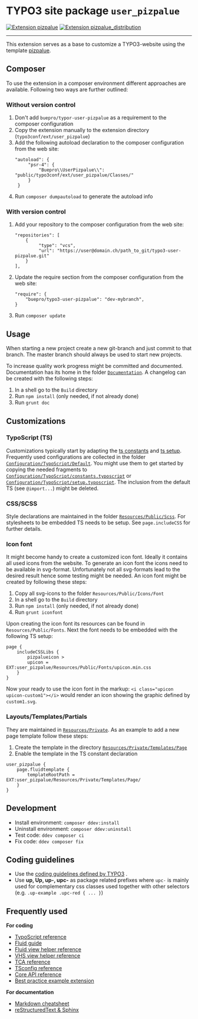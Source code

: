 # TYPO3 site package `user_pizpalue`

[![Extension pizpalue](https://badgen.net/badge/TYPO3/pizpalue/orange)](https://extensions.typo3.org/extension/pizpalue/)
[![Extension pizpalue_distribution](https://badgen.net/badge/TYPO3/pizpalue%20distribution/orange)](https://extensions.typo3.org/extension/pizpalue_distribution/)

---

This extension serves as a base to customize a TYPO3-website using the template
[pizpalue](https://github.com/buepro/typo3-pizpalue).

## Composer

To use the extension in a composer environment different approaches are available. Following two ways are further
outlined:

### Without version control

1. Don't add `buepro/typor-user-pizpalue` as a requirement to the composer configuration
1. Copy the extension manually to the extension directory (`typo3conf/ext/user_pizpalue`)
1. Add the following autoload declaration to the composer configuration from the web site:
   ```
   "autoload": {
        "psr-4": {
            "Buepro\\UserPizpalue\\": "public/typo3conf/ext/user_pizpalue/Classes/"
        }
    }
   ```
1. Run `composer dumpautoload` to generate the autoload info

### With version control

1. Add your repository to the composer configuration from the web site:
   ```
   "repositories": [
       {
            "type": "vcs",
            "url": "https://user@domain.ch/path_to_git/typo3-user-pizpalue.git"
       }
   ],
   ```
1. Update the require section from the composer configuration from the web site:
   ```
   "require": {
       "buepro/typo3-user-pizpalue": "dev-mybranch",
   }
   ```
1. Run `composer update`

## Usage

When starting a new project create a new git-branch and just commit to that branch. The master branch should always be
used to start new projects.

To increase quality work progress might be committed and documented. Documentation has its home in the folder
[`Documentation`](Documentation). A changelog can be created with the following steps:

1. In a shell go to the `Build` directory
1. Run `npm install` (only needed, if not already done)
1. Run `grunt doc`

## Customizations

### TypoScript (TS)

Customizations typically start by adapting the [ts constants](Configuration/TypoScript/constants.typoscript) and
[ts setup](Configuration/TypoScript/setup.typoscript). Frequently used configurations are collected in the
folder [`Configuration/TypoScript/Default`](Configuration/TypoScript/Default). You might use them to get started by
copying the needed fragments to
[`Configuration/TypoScript/constants.typoscript`](Configuration/TypoScript/constants.typoscript) or
[`Configuration/TypoScript/setup.typoscript`](Configuration/TypoScript/setup.typoscript). The inclusion from the default
TS (see `@import...`) might be deleted.

### CSS/SCSS

Style declarations are maintained in the folder [`Resources/Public/Scss`](Resources/Public/Scss). For stylesheets to be
embedded TS needs to be setup. See `page.includeCSS` for further details.

### Icon font

It might become handy to create a customized icon font. Ideally it contains all used icons from the website. To generate
an icon font the icons need to be available in svg-format. Unfortunately not all svg-formats lead to the desired result
hence some testing might be needed. An icon font might be created by following these steps:

1. Copy all svg-icons to the folder `Resources/Public/Icons/Font`
1. In a shell go to the `Build` directory
1. Run `npm install` (only needed, if not already done)
1. Run `grunt iconfont`

Upon creating the icon font its resources can be found in `Resources/Public/Fonts`. Next the font needs to be embedded
with the following TS setup:

```
page {
    includeCSSLibs {
        pizpalueicon >
        upicon = EXT:user_pizpalue/Resources/Public/Fonts/upicon.min.css
    }
}
```

Now your ready to use the icon font in the markup: `<i class="upicon upicon-custom1"></i>` would render an icon showing
the graphic defined by `custom1.svg`.

### Layouts/Templates/Partials

They are maintained in [`Resources/Private`](Resources/Private). As an example to add a new page template follow these
steps:

1. Create the template in the directory [`Resources/Private/Templates/Page`](Resources/Private/Templates/Page)
2. Enable the template in the TS constant declaration

```
user_pizpalue {
    page.fluidtemplate {
        templateRootPath = EXT:user_pizpalue/Resources/Private/Templates/Page/
    }
}
```

## Development

- Install environment: `composer ddev:install`
- Uninstall environment: `composer ddev:uninstall`
- Test code: `ddev composer ci`
- Fix code: `ddev composer fix`

## Coding guidelines

- Use
  the [coding guidelines defined by TYPO3](https://docs.typo3.org/typo3cms/CoreApiReference/CodingGuidelines/Index.html)
  .
- Use **up, Up, up-, upc-** as package related prefixes where `upc-` is mainly used for complementary css classes used
  together with other selectors (e.g. `.up-example .upc-red { ... }`)

## Frequently used

**For coding**

- [TypoScript reference](https://docs.typo3.org/typo3cms/TyposcriptReference/)
- [Fluid guide](https://docs.typo3.org/typo3cms/ExtbaseGuide/Fluid/)
- [Fluid view helper reference](https://docs.typo3.org/typo3cms/ViewHelperReference/)
- [VHS view helper reference](https://viewhelpers.fluidtypo3.org/fluidtypo3/vhs/)
- [TCA reference](https://docs.typo3.org/typo3cms/TCAReference/)
- [TSconfig reference](https://docs.typo3.org/typo3cms/TSconfigReference/)
- [Core API reference](https://docs.typo3.org/typo3cms/CoreApiReference/)
- [Best practice example extension](https://gitlab.typo3.org/qa/example-extension)

**For documentation**

- [Markdown cheatsheet](https://github.com/adam-p/markdown-here/wiki/Markdown-Cheatsheet)
- [reStructuredText & Sphinx](https://docs.typo3.org/typo3cms/HowToDocument/WritingReST/Index.html)
